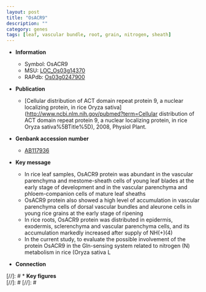 ```yaml
---
layout: post
title: "OsACR9"
description: ""
category: genes
tags: [leaf, vascular bundle, root, grain, nitrogen, sheath]
---
```


* **Information**  
    + Symbol: OsACR9  
    + MSU: [LOC_Os03g14370](http://rice.plantbiology.msu.edu/cgi-bin/ORF_infopage.cgi?orf=LOC_Os03g14370)  
    + RAPdb: [Os03g0247900](http://rapdb.dna.affrc.go.jp/viewer/gbrowse_details/irgsp1?name=Os03g0247900)  

* **Publication**  
    + [Cellular distribution of ACT domain repeat protein 9, a nuclear localizing protein, in rice Oryza sativa](http://www.ncbi.nlm.nih.gov/pubmed?term=Cellular distribution of ACT domain repeat protein 9, a nuclear localizing protein, in rice Oryza sativa%5BTitle%5D), 2008, Physiol Plant.

* **Genbank accession number**  
    + [AB117936](http://www.ncbi.nlm.nih.gov/nuccore/AB117936)

* **Key message**  
    + In rice leaf samples, OsACR9 protein was abundant in the vascular parenchyma and mestome-sheath cells of young leaf blades at the early stage of development and in the vascular parenchyma and phloem-companion cells of mature leaf sheaths
    + OsACR9 protein also showed a high level of accumulation in vascular parenchyma cells of dorsal vascular bundles and aleurone cells in young rice grains at the early stage of ripening
    + In rice roots, OsACR9 protein was distributed in epidermis, exodermis, sclerenchyma and vascular parenchyma cells, and its accumulation markedly increased after supply of NH(+)(4)
    + In the current study, to evaluate the possible involvement of the protein OsACR9 in the Gln-sensing system related to nitrogen (N) metabolism in rice (Oryza sativa L

* **Connection**  

[//]: # * **Key figures**  
[//]: # 
[//]: # 
